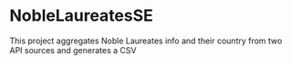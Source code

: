 # NobleLaureatesSE
This project aggregates Noble Laureates info and their country from two API sources and generates a CSV
